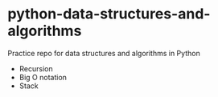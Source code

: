 # python-data-structures-and-algorithms
Practice repo for data structures and algorithms in Python

- Recursion
- Big O notation
- Stack